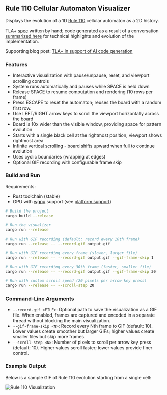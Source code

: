 ## Rule 110 Cellular Automaton Visualizer

Displays the evolution of a 1D [Rule 110](https://mathworld.wolfram.com/Rule110.html) cellular automaton as a 2D history.

TLA+ [spec](Rule_110.tla) written by hand; code generated as a result of a conversation [summarized here](conversation_summary.md) for technical highlights and evolution of the implementation.

Supporting blog post: [TLA+ in support of AI code generation](https://medium.com/@polyglot_factotum/tla-in-support-of-ai-code-generation-9086fc9715c4)

### Features

- Interactive visualization with pause/unpause, reset, and viewport scrolling controls
- System runs automatically and pauses while SPACE is held down
- Release SPACE to resume computation and rendering (10 rows per frame)
- Press ESCAPE to reset the automaton; reuses the board with a random first row.
- Use LEFT/RIGHT arrow keys to scroll the viewport horizontally across the board
- Board is 10x wider than the visible window, providing space for pattern evolution
- Starts with a single black cell at the rightmost position, viewport shows rightmost area
- Infinite vertical scrolling - board shifts upward when full to continue evolution
- Uses cyclic boundaries (wrapping at edges)
- Optional GIF recording with configurable frame skip

### Build and Run

Requirements:
- Rust toolchain (stable)
- GPU with [wgpu](https://github.com/gfx-rs/wgpu) support (see [platform support](https://github.com/gfx-rs/wgpu?tab=readme-ov-file#supported-platforms))

```bash
# Build the project
cargo build --release

# Run the visualizer
cargo run --release

# Run with GIF recording (default: record every 10th frame)
cargo run --release -- --record-gif output.gif

# Run with GIF recording every frame (slower, larger file)
cargo run --release -- --record-gif output.gif --gif-frame-skip 1

# Run with GIF recording every 30th frame (faster, smaller file)
cargo run --release -- --record-gif output.gif --gif-frame-skip 30

# Run with custom scroll speed (20 pixels per arrow key press)
cargo run --release -- --scroll-step 20
```

### Command-Line Arguments

- `--record-gif <FILE>`: Optional path to save the visualization as a GIF file. When enabled, frames are captured and encoded in a separate thread without blocking the main visualization.
- `--gif-frame-skip <N>`: Record every Nth frame to GIF (default: 10). Lower values create smoother but larger GIFs; higher values create smaller files but skip more frames.
- `--scroll-step <N>`: Number of pixels to scroll per arrow key press (default: 10). Higher values scroll faster; lower values provide finer control.

### Example Output

Below is a sample GIF of Rule 110 evolution starting from a single cell:

![Rule 110 Visualization](output.gif)
